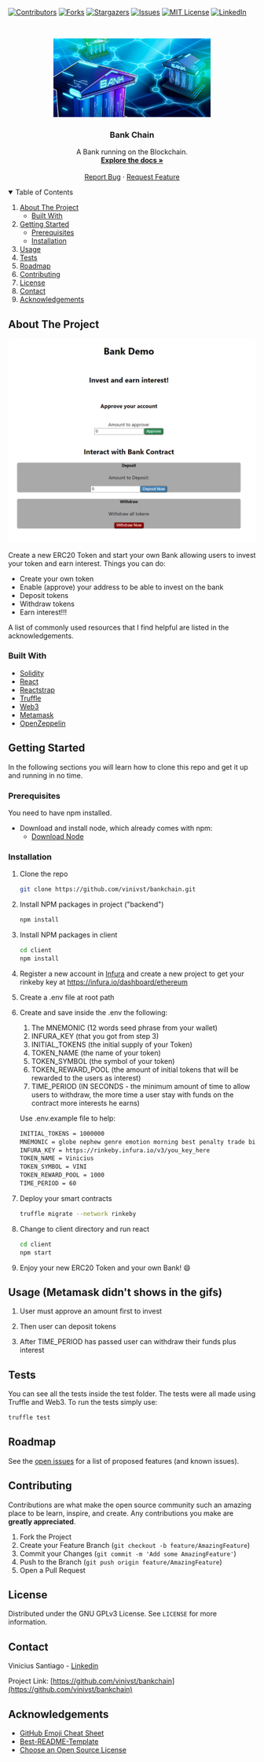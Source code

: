 <!--
*** Thanks for checking out the Best-README-Template. If you have a suggestion
*** that would make this better, please fork the repo and create a pull request
*** or simply open an issue with the tag "enhancement".
*** Thanks again! Now go create something AMAZING! :D
-->

<!-- PROJECT SHIELDS -->
<!--
*** I'm using markdown "reference style" links for readability.
*** Reference links are enclosed in brackets [ ] instead of parentheses ( ).
*** See the bottom of this document for the declaration of the reference variables
*** for contributors-url, forks-url, etc. This is an optional, concise syntax you may use.
*** https://www.markdownguide.org/basic-syntax/#reference-style-links
-->

[![Contributors][contributors-shield]][contributors-url]
[![Forks][forks-shield]][forks-url]
[![Stargazers][stars-shield]][stars-url]
[![Issues][issues-shield]][issues-url]
[![MIT License][license-shield]][license-url]
[![LinkedIn][linkedin-shield]][linkedin-url]

<!-- PROJECT LOGO -->
<br />
<p align="center">
  <img src="./images/logo.jpg" alt="Logo" width="320" height="160">

  <h3 align="center">Bank Chain</h3>

  <p align="center">
    A Bank running on the Blockchain.
    <br />
    <a href="https://github.com/vinivst/bankchain/#getting-started"><strong>Explore the docs »</strong></a>
    <br />
    <br />
    <a href="https://github.com/vinivst/bankchain/issues">Report Bug</a>
    ·
    <a href="https://github.com/vinivst/bankchain/issues">Request Feature</a>
  </p>
</p>

<!-- TABLE OF CONTENTS -->
<details open="open">
  <summary>Table of Contents</summary>
  <ol>
    <li>
      <a href="#about-the-project">About The Project</a>
      <ul>
        <li><a href="#built-with">Built With</a></li>
      </ul>
    </li>
    <li>
      <a href="#getting-started">Getting Started</a>
      <ul>
        <li><a href="#prerequisites">Prerequisites</a></li>
        <li><a href="#installation">Installation</a></li>
      </ul>
    </li>
    <li><a href="#usage">Usage</a></li>
    <li><a href="#tests">Tests</a></li>
    <li><a href="#roadmap">Roadmap</a></li>
    <li><a href="#contributing">Contributing</a></li>
    <li><a href="#license">License</a></li>
    <li><a href="#contact">Contact</a></li>
    <li><a href="#acknowledgements">Acknowledgements</a></li>
  </ol>
</details>

<!-- ABOUT THE PROJECT -->

## About The Project

![Product Name Screen Shot][product-screenshot]

Create a new ERC20 Token and start your own Bank allowing users to invest your token and earn interest. Things you can do:

- Create your own token
- Enable (approve) your address to be able to invest on the bank
- Deposit tokens
- Withdraw tokens
- Earn interest!!!

A list of commonly used resources that I find helpful are listed in the acknowledgements.

### Built With

- [Solidity](https://soliditylang.org/)
- [React](https://reactjs.org/)
- [Reactstrap](https://reactstrap.github.io/)
- [Truffle](https://www.trufflesuite.com/)
- [Web3](https://web3js.readthedocs.io/)
- [Metamask](https://metamask.io/)
- [OpenZeppelin](https://openzeppelin.com/)

<!-- GETTING STARTED -->

## Getting Started

In the following sections you will learn how to clone this repo and get it up and running in no time.

### Prerequisites

You need to have npm installed.

- Download and install node, which already comes with npm:
  - [Download Node](https://nodejs.org/en/download/)

### Installation

1. Clone the repo
   ```sh
   git clone https://github.com/vinivst/bankchain.git
   ```
2. Install NPM packages in project ("backend")
   ```sh
   npm install
   ```
3. Install NPM packages in client
   ```sh
   cd client
   npm install
   ```
4. Register a new account in [Infura](https://infura.io/) and create a new project to get your rinkeby key at
   https://infura.io/dashboard/ethereum

5. Create a .env file at root path

6. Create and save inside the .env the following:

   1. The MNEMONIC (12 words seed phrase from your wallet)
   2. INFURA_KEY (that you got from step 3)
   3. INITIAL_TOKENS (the initial supply of your Token)
   4. TOKEN_NAME (the name of your token)
   5. TOKEN_SYMBOL (the symbol of your token)
   6. TOKEN_REWARD_POOL (the amount of initial tokens that will be rewarded to the users as interest)
   7. TIME_PERIOD (IN SECONDS - the minimum amount of time to allow users to withdraw, the more time a user stay with funds on the contract more interests he earns)

   Use .env.example file to help:

   ```sh
   INITIAL_TOKENS = 1000000
   MNEMONIC = globe nephew genre emotion morning best penalty trade bid glare unaware dragon
   INFURA_KEY = https://rinkeby.infura.io/v3/you_key_here
   TOKEN_NAME = Vinicius
   TOKEN_SYMBOL = VINI
   TOKEN_REWARD_POOL = 1000
   TIME_PERIOD = 60
   ```

7. Deploy your smart contracts
   ```sh
   truffle migrate --network rinkeby
   ```
8. Change to client directory and run react
   ```sh
   cd client
   npm start
   ```
9. Enjoy your new ERC20 Token and your own Bank! :smile:

<!-- USAGE EXAMPLES -->

## Usage (Metamask didn't shows in the gifs)

1. User must approve an amount first to invest

2. Then user can deposit tokens
3. After TIME_PERIOD has passed user can withdraw their funds plus interest

<!-- TESTS -->

## Tests

You can see all the tests inside the test folder. The tests were all made using Truffle and Web3. To run the tests simply use:

```sh
truffle test
```

<!-- ROADMAP -->

## Roadmap

See the [open issues](https://github.com/vinivst/Token/issues) for a list of proposed features (and known issues).

<!-- CONTRIBUTING -->

## Contributing

Contributions are what make the open source community such an amazing place to be learn, inspire, and create. Any contributions you make are **greatly appreciated**.

1. Fork the Project
2. Create your Feature Branch (`git checkout -b feature/AmazingFeature`)
3. Commit your Changes (`git commit -m 'Add some AmazingFeature'`)
4. Push to the Branch (`git push origin feature/AmazingFeature`)
5. Open a Pull Request

<!-- LICENSE -->

## License

Distributed under the GNU GPLv3 License. See `LICENSE` for more information.

<!-- CONTACT -->

## Contact

Vinicius Santiago - [Linkedin](https://www.linkedin.com/in/vinivst/)

Project Link: [https://github.com/vinivst/bankchain](https://github.com/vinivst/bankchain)

<!-- ACKNOWLEDGEMENTS -->

## Acknowledgements

- [GitHub Emoji Cheat Sheet](https://www.webpagefx.com/tools/emoji-cheat-sheet)
- [Best-README-Template](https://github.com/othneildrew/Best-README-Template)
- [Choose an Open Source License](https://choosealicense.com)

<!-- MARKDOWN LINKS & IMAGES -->
<!-- https://www.markdownguide.org/basic-syntax/#reference-style-links -->

[contributors-shield]: https://img.shields.io/github/contributors/vinivst/bankchain.svg?style=for-the-badge
[contributors-url]: https://github.com/vinivst/bankchain/graphs/contributors
[forks-shield]: https://img.shields.io/github/forks/vinivst/bankchain.svg?style=for-the-badge
[forks-url]: https://github.com/vinivst/bankchain/network/members
[stars-shield]: https://img.shields.io/github/stars/vinivst/bankchain.svg?style=for-the-badge
[stars-url]: https://github.com/vinivst/bankchain/stargazers
[issues-shield]: https://img.shields.io/github/issues/vinivst/bankchain.svg?style=for-the-badge
[issues-url]: https://github.com/vinivst/bankchain/issues
[license-shield]: https://img.shields.io/github/license/vinivst/bankchain.svg?style=for-the-badge
[license-url]: https://github.com/vinivst/bankchain/blob/master/LICENSE.txt
[linkedin-shield]: https://img.shields.io/badge/-LinkedIn-black.svg?style=for-the-badge&logo=linkedin&colorB=555
[linkedin-url]: https://www.linkedin.com/in/vinivst/
[product-screenshot]: ./images/screenshot.PNG
